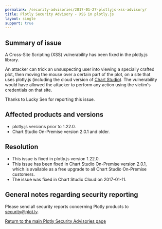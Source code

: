 ```yaml
---
permalink: /security-advisories/2017-01-27-plotlyjs-xss-advisory/
title: Plotly Security Advisory - XSS in plotly.js
layout: single
support: true
---
```


## Summary of issue

A Cross-Site Scripting (XSS) vulnerability has been fixed in the plotly.js library.

An attacker can trick an unsuspecting user into viewing a specially crafted plot, then moving the mouse over a certain
part of the plot, on a site that uses plotly.js (including the cloud version
of [Chart Studio](https://plot.ly)).  The vulnerability would have allowed the attacker to perform any action using the victim's
credentials on that site.

Thanks to Lucky Sen for reporting this issue.

## Affected products and versions

* plotly.js versions prior to 1.22.0.
* Chart Studio On-Premise version 2.0.1 and older.

## Resolution

* This issue is fixed in plotly.js version 1.22.0.
* This issue has been fixed in Chart Studio On-Premise version 2.0.1, which is available as a free upgrade to all Chart Studio
On-Premise customers.
* The issue was fixed in Chart Studio Cloud on 2017-01-11.

## General notes regarding security reporting

Please send all security reports concerning Plotly products to [security@plot.ly](mailto:security@plot.ly).

[Return to the main Plotly Security Advisories page](http://help.plot.ly/security-advisories/)
